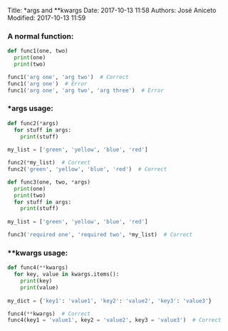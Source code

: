 Title: *args and **kwargs
Date: 2017-10-13 11:58
Authors: José Aniceto
Modified: 2017-10-13 11:59

### A normal function: 

```python
def func1(one, two)
  print(one)
  print(two)

func1('arg one', 'arg two')  # Correct
func1('arg one')  # Error
func1('arg one', 'arg two', 'arg three')  # Error
```

### *args usage:

```python
def func2(*args)
  for stuff in args:
    print(stuff)
    
my_list = ['green', 'yellow', 'blue', 'red']

func2(*my_list)  # Correct
func2('green', 'yellow', 'blue', 'red')  # Correct
```


```python
def func3(one, two, *args)
  print(one)
  print(two)
  for stuff in args:
    print(stuff)
    
my_list = ['green', 'yellow', 'blue', 'red']

func3('required one', 'required two', *my_list)  # Correct
```


### **kwargs usage:

```python
def func4(**kwargs)
  for key, value in kwargs.items():
    print(key)
    print(value)
    
my_dict = {'key1': 'value1', 'key2': 'value2', 'key3': 'value3'}

func4(**kwargs)  # Correct
func4(key1 = 'value1', key2 = 'value2', key3 = 'value3')  # Correct
```
